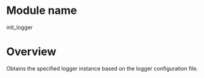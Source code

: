 # Module name
init_logger

# Overview
Obtains the specified logger instance based on the logger configuration file.
